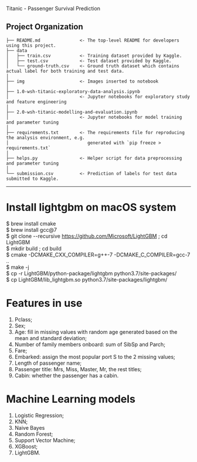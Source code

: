 Titanic - Passenger Survival Prediction

Project Organization
------------

    ├── README.md               <- The top-level README for developers using this project.
    ├── data
    │   ├── train.csv           <- Training dataset provided by Kaggle.
    │   ├── test.csv            <- Test dataset provided by Kaggle.
    │   └── ground-truth.csv    <- Ground truth dataset which contains actual label for both training and test data.
    │
    ├── img                     <- Images inserted to notebook
    │
    ├── 1.0-wsh-titanic-exploratory-data-analysis.ipynb
    │                           <- Jupyter notebooks for exploratory study and feature engineering
    │ 
    ├── 2.0-wsh-titanic-modelling-and-evaluation.ipynb
    │                           <- Jupyter notebooks for model training and parameter tuning
    │
    ├── requirements.txt        <- The requirements file for reproducing the analysis environment, e.g.
    │                              generated with `pip freeze > requirements.txt`
    │
    ├── helps.py                <- Helper script for data preprocessing and parameter tuning
    │ 
    └── submission.csv          <- Prediction of labels for test data submitted to Kaggle.

--------

# Install lightgbm on macOS system
$ brew install cmake<br/>
$ brew install gcc@7<br/>
$ git clone --recursive https://github.com/Microsoft/LightGBM ; cd LightGBM<br/>
$ mkdir build ; cd build<br/>
$ cmake -DCMAKE_CXX_COMPILER=g++-7 -DCMAKE_C_COMPILER=gcc-7 ..<br/>
$ make -j<br/>
$ cp -r LightGBM/python-package/lightgbm python3.7/site-packages/<br/>
$ cp LightGBM/lib_lightgbm.so python3.7/site-packages/lightgbm/<br/>

# Features in use
1. Pclass;
2. Sex;
3. Age: fill in missing values with random age generated based on the mean and standard deviation;
4. Number of family members onboard: sum of SibSp and Parch;
5. Fare;
6. Embarked: assign the most popular port S to the 2 missing values;
7. Length of passenger name;
8. Passenger title: Mrs, Miss, Master, Mr, the rest titles;
9. Cabin: whether the passenger has a cabin.

# Machine Learning models
1. Logistic Regression;
2. KNN;
3. Naive Bayes
4. Random Forest;
5. Support Vector Machine;
6. XGBoost;
7. LightGBM.